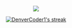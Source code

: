 <p align="center">
  <img src="https://readme-typing-svg.herokuapp.com?color=0969da&center=true&vCenter=true&lines=Performatic+algorithms;Technical+and+scientific+articles;">
</p>

<p align="center">
  <a href="https://git.io/streak-stats">
    <img title="🔥 Get streak stats for your profile at git.io/streak-stats" alt="DenverCoder1's streak" src="https://streak-stats.demolab.com?user=BrewertonSantos&theme=transparent"/>
  </a>
</p>

